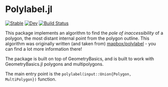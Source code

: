 # Polylabel.jl

[![Stable](https://img.shields.io/badge/docs-stable-blue.svg)](https://asinghvi17.github.io/Polylabel.jl/stable/)
[![Dev](https://img.shields.io/badge/docs-dev-blue.svg)](https://asinghvi17.github.io/Polylabel.jl/dev/)
[![Build Status](https://github.com/asinghvi17/Polylabel.jl/actions/workflows/CI.yml/badge.svg?branch=main)](https://github.com/asinghvi17/Polylabel.jl/actions/workflows/CI.yml?query=branch%3Amain)

This package implements an algorithm to find the _pole of inaccessibility_ of a polygon, the most distant internal point from the polygon outline.  This algorithm was originally written (and taken from) [mapbox/polylabel](https://github.com/mapbox/polylabel) - you can find a lot more information there!

The package is built on top of GeometryBasics, and is built to work with GeometryBasics.jl polygons and multipolygons.  

The main entry point is the `polylabel(input::Union{Polygon, MultiPolygon})` function.
